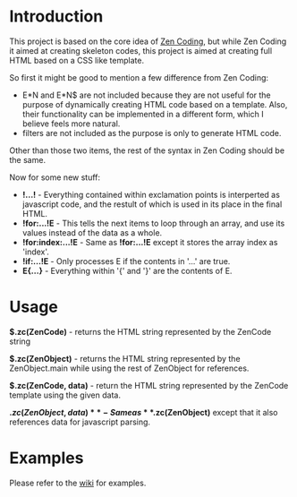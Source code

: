 Introduction
============

This project is based on the core idea of [Zen Coding](http://code.google.com/p/zen-coding/), but while Zen Coding it aimed at creating skeleton codes, this project is aimed at creating full HTML based on a CSS like template.

So first it might be good to mention a few difference from Zen Coding:

 * E\*N and E\*N$ are not included because they are not useful for the purpose of dynamically creating HTML code based on a template.  Also, their functionality can be implemented in a different form, which I believe feels more natural.
 * filters are not included as the purpose is only to generate HTML code.

Other than those two items, the rest of the syntax in Zen Coding should be the same.

Now for some new stuff:

 * **!...!** - Everything contained within exclamation points is interperted as javascript code, and the restult of which is used in its place in the final HTML.
 * **!for:...!E** - This tells the next items to loop through an array, and use its values instead of the data as a whole.
 * **!for:index:...!E** - Same as **!for:...!E** except it stores the array index as 'index'.
 * **!if:...!E** - Only processes E if the contents in '...' are true.
 * **E{...}** - Everything within '{' and '}' are the contents of E.

Usage
=====

**$.zc(ZenCode)** - returns the HTML string represented by the ZenCode string

**$.zc(ZenObject)** - returns the HTML string represented by the ZenObject.main while using the rest of ZenObject for references.

**$.zc(ZenCode, data)** - return the HTML string represented by the ZenCode template using the given data.

**$.zc(ZenObject, data)** - Same as **$.zc(ZenObject)** except that it also references data for javascript parsing.

Examples
========

Please refer to the [wiki](http://wiki.github.com/zodoz/jquery-ZenCoding/) for examples.
